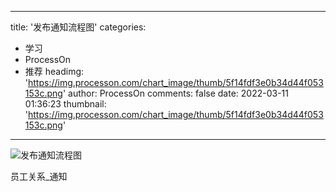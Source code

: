 
---
title: '发布通知流程图'
categories: 
 - 学习
 - ProcessOn
 - 推荐
headimg: 'https://img.processon.com/chart_image/thumb/5f14fdf3e0b34d44f053153c.png'
author: ProcessOn
comments: false
date: 2022-03-11 01:36:23
thumbnail: 'https://img.processon.com/chart_image/thumb/5f14fdf3e0b34d44f053153c.png'
---

<div>   
<img class="thumb" alt="发布通知流程图" src="https://img.processon.com/chart_image/thumb/5f14fdf3e0b34d44f053153c.png" referrerpolicy="no-referrer">
<p>员工关系_通知</p>  
</div>
            